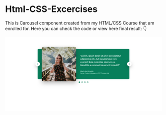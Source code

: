 # Html-CSS-Excercises
This is Carousel component created from my HTML/CSS Course that am enrolled for. Here you can check the code or view here final result: :point_down:

<center><img src="https://github.com/kadoubleU/Html-CSS-Excercises/blob/main/12.carousel-component/carousel-component.png" alt="Carousel Component"></center>
